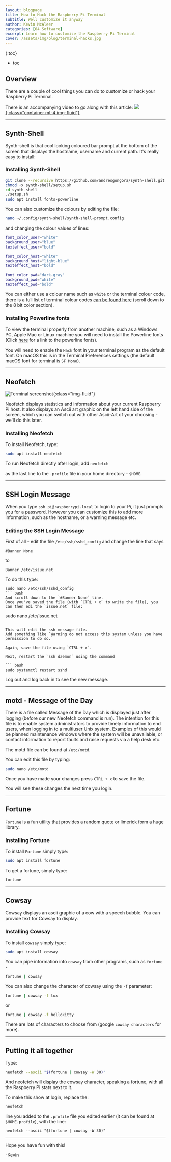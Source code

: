 ```yaml
---
layout: blogpage
title: How to Hack the Raspberry Pi Terminal
subtitle: Well customize it anyway
author: Kevin McAleer
categories: [04 Software]
excerpt: Learn how to customize the Raspberry Pi Terminal
cover: /assets/img/blog/terminal-hacks.jpg
---
```


{:toc}
* toc

## Overview 
There are a couple of cool things you can do to customize or hack your Raspberry Pi Terminal.

There is an accompanying video to go along with this article:
[![](https://i.ytimg.com/vi/-nMNtW2SAsM/maxresdefault.jpg){:class="container mt-4 img-fluid"}](https://youtu.be/-nMNtW2SAsM)

---

## Synth-Shell
Synth-shell is that cool looking coloured bar prompt at the bottom of the screen that displays the hostname, username and current path. It's really easy to install:

### Installing Synth-Shell
``` bash
git clone --recursive https://github.com/andresgongora/synth-shell.git
chmod +x synth-shell/setup.sh
cd synth-shell
./setup.sh
sudo apt install fonts-powerline
```

You can also customize the colours by editing the file:

``` bash
nano ~/.config/synth-shell/synth-shell-prompt.config
```
and changing the colour values of lines:

``` bash 
font_color_user="white"
background_user="blue"
texteffect_user="bold"

font_color_host="white"
background_host="light-blue"
texteffect_host="bold"

font_color_pwd="dark-gray"
background_pwd="white"
texteffect_pwd="bold"
```

You can either use a colour name such as `white` or the terminal colour code, there is a full list of terminal colour codes [can be found here](https://en.wikipedia.org/wiki/ANSI_escape_code) (scroll down to the 8 bit color section).

### Installing Powerline fonts
To view the terminal properly from another machine, such as a Windows PC, Apple Mac or Linux machine you will need to install the Powerline fonts (Click [here](https://github.com/powerline/fonts.git) for a link to the powerline fonts).

You will need to enable the `Hack` font in your terminal program as the default font. On macOS this is in the Terminal Preferences settings (the default macOS font for terminal is `SF Mono`).

---

## Neofetch
![Terminal screenshot](/assets/img/blog/terminal.png){:class="img-fluid"}

Neofetch displays statistics and information about your current Raspberry Pi host. It also displays an Ascii art graphic on the left hand side of the screen, which you can switch out with other Ascii-Art of your choosing - we'll do this later.

### Installing Neofetch
To install Neofetch, type:

``` bash
sudo apt install neofetch
```

To run Neofetch directly after login, add 
`neofetch`

as the last line to the `.profile` file in your home directory - `$HOME`.

---

## SSH Login Message
When you type `ssh pi@raspberrypi.local` to login to your Pi, it just prompts you for a password. However you can customize this to add more information, such as the hostname, or a warning message etc.

### Editing the SSH Login Message
First of all - edit the file `/etc/ssh/sshd_config` and change the line that says 

`#Banner None`

to

`Banner /etc/issue.net`

To do this type:

```
sudo nano /etc/ssh/sshd_config
``` bash
And scroll down to the `#Banner None` line.
Once you've saved the file (with `CTRL + x` to write the file), you can then edi the `issue.net` file:

```
sudo nano /etc/issue.net 
```

This will edit the ssh message file.
Add something like `Warning do not access this system unless you have permission to do so.`

Again, save the file using `CTRL + x`.

Next, restart the `ssh daemon` using the command

``` bash
sudo systemctl restart sshd
```

Log out and log back in to see the new message.

---

## motd - Message of the Day
There is a file called Message of the Day which is displayed just after logging (before our new Neofetch command is run). The intention for this file is to enable system administrators to provide timely information to end users, when logging in to a multiuser Unix system. Examples of this would be planned maintenance windows where the system will be unavailable, or contact information to report faults and raise requests via a help desk etc.

The motd file can be found at `/etc/motd`.

You can edit this file by typing:
``` bash
sudo nano /etc/motd
```
Once you have made your changes press `CTRL + x` to save the file.

You will see these changes the next time you login.

---

## Fortune
`Fortune` is a fun utility that provides a random quote or limerick form a huge library.

### Installing Fortune
To install `Fortune` simply type:

``` bash
sudo apt install fortune
```

To get a fortune, simply type:

``` bash
fortune
```

---

## Cowsay
Cowsay displays an ascii graphic of a cow with a speech bubble. You can provide text for Cowsay to display.

### Installing Cowsay
To install `cowsay` simply type:

``` bash
sudo apt install cowsay
```

You can pipe information into `cowsay` from other programs, such as `fortune` - 

``` bash 
fortune | cowsay
```

You can also change the character of cowsay using the `-f` parameter:
```bash
fortune | cowsay -f tux
```

or

```bash
fortune | cowsay -f hellokitty
```

There are lots of characters to choose from (google `cowsay characters` for more).

---

## Putting it all together
Type:

``` bash
neofetch --ascii "$(fortune | cowsay -W 30)"
```

And neofetch will display the cowsay character, speaking a fortune, with all the Raspberry Pi stats next to it.

To make this show at login, replace the:

`neofetch` 

line you added to the `.profile` file you edited earlier (it can be found at `$HOME.profile`), with the line:

`neofetch --ascii "$(fortune | cowsay -W 30)"`

---

Hope you have fun with this!

-Kevin